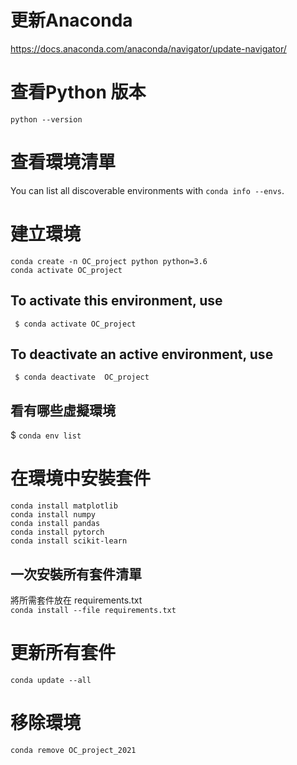 # 更新Anaconda
https://docs.anaconda.com/anaconda/navigator/update-navigator/
# 查看Python 版本
`python --version`
# 查看環境清單
You can list all discoverable environments with `conda info --envs`.  
# 建立環境
`conda create -n OC_project python python=3.6`  
`conda activate OC_project`  

## To activate this environment, use  
     $ conda activate OC_project  
## To deactivate an active environment, use  
     $ conda deactivate  OC_project
## 看有哪些虛擬環境
$ `conda env list`
# 在環境中安裝套件  
`conda install matplotlib`  
`conda install numpy`  
`conda install pandas`  
`conda install pytorch`  
`conda install scikit-learn`  
## 一次安裝所有套件清單
將所需套件放在 requirements.txt  
`conda install --file requirements.txt`
# 更新所有套件
`conda update --all`
# 移除環境  
`conda remove OC_project_2021`
